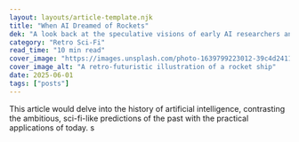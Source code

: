 ```yaml
---
layout: layouts/article-template.njk 
title: "When AI Dreamed of Rockets" 
dek: "A look back at the speculative visions of early AI researchers and how they compare to today's reality." 
category: "Retro Sci-Fi" 
read_time: "10 min read" 
cover_image: "https://images.unsplash.com/photo-1639799223012-39c4d24113f9?q=80&w=1932&auto=format&fit=crop"
cover_image_alt: "A retro-futuristic illustration of a rocket ship" 
date: 2025-06-01 
tags: ["posts"]
---
```

This article would delve into the history of artificial intelligence, contrasting the ambitious, sci-fi-like predictions of the past with the practical applications of today.
s